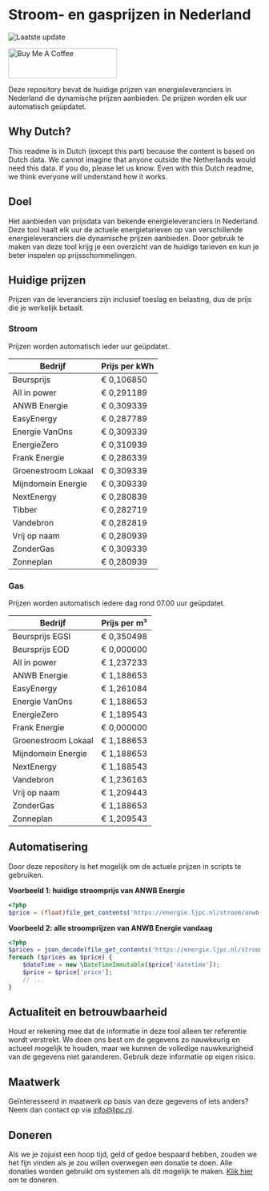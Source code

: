 # Stroom- en gasprijzen in Nederland

![Laatste update](https://img.shields.io/badge/laatste%20update-2024--06--15%2000%3A00%20CET-brightgreen)

<a href="https://www.buymeacoffee.com/Lars-" target="_blank"><img src="https://cdn.buymeacoffee.com/buttons/v2/default-orange.png" alt="Buy Me A Coffee" height="60" style="height: 60px !important;width: 217px !important;" ></a>

Deze repository bevat de huidige prijzen van energieleveranciers in Nederland die dynamische prijzen aanbieden. De prijzen worden elk uur automatisch geüpdatet.

## Why Dutch?

This readme is in Dutch (except this part) because the content is based on Dutch data. We cannot imagine that anyone outside the Netherlands would need this data. If you do, please let us know. Even with this Dutch readme, we think
everyone will understand how it works.

## Doel

Het aanbieden van prijsdata van bekende energieleveranciers in Nederland. Deze tool haalt elk uur de actuele energietarieven op van verschillende energieleveranciers die dynamische prijzen aanbieden. Door gebruik te maken van deze tool
krijg je een overzicht van de huidige tarieven en kun je beter inspelen op prijsschommelingen.

## Huidige prijzen

Prijzen van de leveranciers zijn inclusief toeslag en belasting, dus de prijs die je werkelijk betaalt.

### Stroom

Prijzen worden automatisch ieder uur geüpdatet.

 Bedrijf | Prijs per kWh 
---------|---------------
Beursprijs | € 0,106850
All in power | € 0,291189
ANWB Energie | € 0,309339
EasyEnergy | € 0,287789
Energie VanOns | € 0,309339
EnergieZero | € 0,310939
Frank Energie | € 0,286339
Groenestroom Lokaal | € 0,309339
Mijndomein Energie | € 0,309339
NextEnergy | € 0,280839
Tibber | € 0,282719
Vandebron | € 0,282819
Vrij op naam | € 0,280939
ZonderGas | € 0,309339
Zonneplan | € 0,280939


### Gas

Prijzen worden automatisch iedere dag rond 07.00 uur geüpdatet.

 Bedrijf | Prijs per m³ 
---------|--------------
Beursprijs EGSI | € 0,350498
Beursprijs EOD | € 0,000000
All in power | € 1,237233
ANWB Energie | € 1,188653
EasyEnergy | € 1,261084
Energie VanOns | € 1,188653
EnergieZero | € 1,189543
Frank Energie | € 0,000000
Groenestroom Lokaal | € 1,188653
Mijndomein Energie | € 1,188653
NextEnergy | € 1,188543
Vandebron | € 1,236163
Vrij op naam | € 1,209443
ZonderGas | € 1,188653
Zonneplan | € 1,209543


## Automatisering

Door deze repository is het mogelijk om de actuele prijzen in scripts te gebruiken.

**Voorbeeld 1: huidige stroomprijs van ANWB Energie**

```php
<?php
$price = (float)file_get_contents('https://energie.ljpc.nl/stroom/anwb-energie-nu.txt');

```

**Voorbeeld 2: alle stroomprijzen van ANWB Energie vandaag**

```php
<?php
$prices = json_decode(file_get_contents('https://energie.ljpc.nl/stroom/all-in-power-vandaag.json'),true);
foreach ($prices as $price) {
    $dateTime = new \DateTimeImmutable($price['datetime']);
    $price = $price['price'];
    // ...
}
```

## Actualiteit en betrouwbaarheid

Houd er rekening mee dat de informatie in deze tool alleen ter referentie wordt verstrekt. We doen ons best om de gegevens zo nauwkeurig en actueel mogelijk te houden, maar we kunnen de volledige nauwkeurigheid van de gegevens niet
garanderen. Gebruik deze informatie op eigen risico.

## Maatwerk

Geïnteresseerd in maatwerk op basis van deze gegevens of iets anders? Neem dan contact op
via [info@ljpc.nl](mailto:info@ljpc.nl?subject=Energie%20prijzen).

## Doneren

Als we je zojuist een hoop tijd, geld of gedoe bespaard hebben, zouden we het fijn vinden als je zou willen overwegen een
donatie te doen. Alle donaties worden gebruikt om systemen als dit mogelijk te
maken. [Klik hier](https://www.buymeacoffee.com/Lars-) om te doneren.
